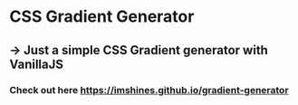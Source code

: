 # CSS Gradient Generator

## -> Just a simple CSS Gradient generator with VanillaJS

### Check out here https://imshines.github.io/gradient-generator 